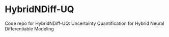# HybridNDiff-UQ
Code repo for HybridNDiff-UQ: Uncertainty Quantification for Hybrid Neural Differentiable Modeling
